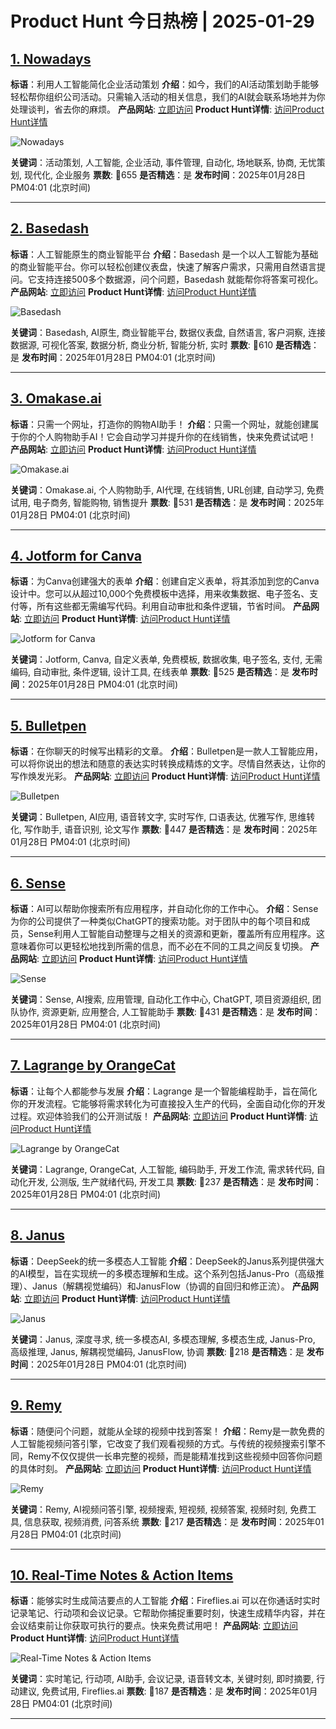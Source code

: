 # Product Hunt 今日热榜 | 2025-01-29

## [1. Nowadays](https://www.producthunt.com/posts/nowadays-2?utm_campaign=producthunt-api&utm_medium=api-v2&utm_source=Application%3A+phtrends+%28ID%3A+147529%29)
**标语**：利用人工智能简化企业活动策划
**介绍**：如今，我们的AI活动策划助手能够轻松帮你组织公司活动。只需输入活动的相关信息，我们的AI就会联系场地并为你处理谈判，省去你的麻烦。
**产品网站**: [立即访问](https://www.producthunt.com/r/ZJYFSYBX3CEPMN?utm_campaign=producthunt-api&utm_medium=api-v2&utm_source=Application%3A+phtrends+%28ID%3A+147529%29)
**Product Hunt详情**: [访问Product Hunt详情](https://www.producthunt.com/posts/nowadays-2?utm_campaign=producthunt-api&utm_medium=api-v2&utm_source=Application%3A+phtrends+%28ID%3A+147529%29)

![Nowadays](https://ph-files.imgix.net/5b6ac385-e2b8-4da6-8336-ba6e837d94a6.png?auto=format&fit=crop&frame=1&h=512&w=1024)

**关键词**：活动策划, 人工智能, 企业活动, 事件管理, 自动化, 场地联系, 协商, 无忧策划, 现代化, 企业服务
**票数**: 🔺655
**是否精选**：是
**发布时间**：2025年01月28日 PM04:01 (北京时间)

---

## [2. Basedash](https://www.producthunt.com/posts/basedash-2?utm_campaign=producthunt-api&utm_medium=api-v2&utm_source=Application%3A+phtrends+%28ID%3A+147529%29)
**标语**：人工智能原生的商业智能平台
**介绍**：Basedash 是一个以人工智能为基础的商业智能平台。你可以轻松创建仪表盘，快速了解客户需求，只需用自然语言提问。它支持连接500多个数据源，问个问题，Basedash 就能帮你将答案可视化。
**产品网站**: [立即访问](https://www.producthunt.com/r/JDGV6RC74CZMAO?utm_campaign=producthunt-api&utm_medium=api-v2&utm_source=Application%3A+phtrends+%28ID%3A+147529%29)
**Product Hunt详情**: [访问Product Hunt详情](https://www.producthunt.com/posts/basedash-2?utm_campaign=producthunt-api&utm_medium=api-v2&utm_source=Application%3A+phtrends+%28ID%3A+147529%29)

![Basedash](https://ph-files.imgix.net/6735f3f7-9da8-4ceb-988e-176884bc750e.png?auto=format&fit=crop&frame=1&h=512&w=1024)

**关键词**：Basedash, AI原生, 商业智能平台, 数据仪表盘, 自然语言, 客户洞察, 连接数据源, 可视化答案, 数据分析, 商业分析, 智能分析, 实时
**票数**: 🔺610
**是否精选**：是
**发布时间**：2025年01月28日 PM04:01 (北京时间)

---

## [3. Omakase.ai](https://www.producthunt.com/posts/omakase-ai-2?utm_campaign=producthunt-api&utm_medium=api-v2&utm_source=Application%3A+phtrends+%28ID%3A+147529%29)
**标语**：只需一个网址，打造你的购物AI助手！
**介绍**：只需一个网址，就能创建属于你的个人购物助手AI！它会自动学习并提升你的在线销售，快来免费试试吧！
**产品网站**: [立即访问](https://www.producthunt.com/r/IYEYKFXK5YYBZX?utm_campaign=producthunt-api&utm_medium=api-v2&utm_source=Application%3A+phtrends+%28ID%3A+147529%29)
**Product Hunt详情**: [访问Product Hunt详情](https://www.producthunt.com/posts/omakase-ai-2?utm_campaign=producthunt-api&utm_medium=api-v2&utm_source=Application%3A+phtrends+%28ID%3A+147529%29)

![Omakase.ai](https://ph-files.imgix.net/39eb0b4d-70fd-492b-a3a6-3d026cb75b16.png?auto=format&fit=crop&frame=1&h=512&w=1024)

**关键词**：Omakase.ai, 个人购物助手, AI代理, 在线销售, URL创建, 自动学习, 免费试用, 电子商务, 智能购物, 销售提升
**票数**: 🔺531
**是否精选**：是
**发布时间**：2025年01月28日 PM04:01 (北京时间)

---

## [4. Jotform for Canva](https://www.producthunt.com/posts/jotform-for-canva?utm_campaign=producthunt-api&utm_medium=api-v2&utm_source=Application%3A+phtrends+%28ID%3A+147529%29)
**标语**：为Canva创建强大的表单
**介绍**：创建自定义表单，将其添加到您的Canva设计中。您可以从超过10,000个免费模板中选择，用来收集数据、电子签名、支付等，所有这些都无需编写代码。利用自动审批和条件逻辑，节省时间。
**产品网站**: [立即访问](https://www.producthunt.com/r/AEVWN5YL6KDGFF?utm_campaign=producthunt-api&utm_medium=api-v2&utm_source=Application%3A+phtrends+%28ID%3A+147529%29)
**Product Hunt详情**: [访问Product Hunt详情](https://www.producthunt.com/posts/jotform-for-canva?utm_campaign=producthunt-api&utm_medium=api-v2&utm_source=Application%3A+phtrends+%28ID%3A+147529%29)

![Jotform for Canva](https://ph-files.imgix.net/5740ffb1-bdd5-4521-b9e5-07628789f3a4.png?auto=format&fit=crop&frame=1&h=512&w=1024)

**关键词**：Jotform, Canva, 自定义表单, 免费模板, 数据收集, 电子签名, 支付, 无需编码, 自动审批, 条件逻辑, 设计工具, 在线表单
**票数**: 🔺525
**是否精选**：是
**发布时间**：2025年01月28日 PM04:01 (北京时间)

---

## [5. Bulletpen](https://www.producthunt.com/posts/bulletpen?utm_campaign=producthunt-api&utm_medium=api-v2&utm_source=Application%3A+phtrends+%28ID%3A+147529%29)
**标语**：在你聊天的时候写出精彩的文章。
**介绍**：Bulletpen是一款人工智能应用，可以将你说出的想法和随意的表达实时转换成精炼的文字。尽情自然表达，让你的写作焕发光彩。
**产品网站**: [立即访问](https://www.producthunt.com/r/UCEOURO7NTXGGS?utm_campaign=producthunt-api&utm_medium=api-v2&utm_source=Application%3A+phtrends+%28ID%3A+147529%29)
**Product Hunt详情**: [访问Product Hunt详情](https://www.producthunt.com/posts/bulletpen?utm_campaign=producthunt-api&utm_medium=api-v2&utm_source=Application%3A+phtrends+%28ID%3A+147529%29)

![Bulletpen](https://ph-files.imgix.net/8fbac628-e3fd-4aa0-a867-0352acad0834.png?auto=format&fit=crop&frame=1&h=512&w=1024)

**关键词**：Bulletpen, AI应用, 语音转文字, 实时写作, 口语表达, 优雅写作, 思维转化, 写作助手, 语音识别, 论文写作
**票数**: 🔺447
**是否精选**：是
**发布时间**：2025年01月28日 PM04:01 (北京时间)

---

## [6. Sense ](https://www.producthunt.com/posts/sense-14?utm_campaign=producthunt-api&utm_medium=api-v2&utm_source=Application%3A+phtrends+%28ID%3A+147529%29)
**标语**：AI可以帮助你搜索所有应用程序，并自动化你的工作中心。
**介绍**：Sense为你的公司提供了一种类似ChatGPT的搜索功能。对于团队中的每个项目和成员，Sense利用人工智能自动整理与之相关的资源和更新，覆盖所有应用程序。这意味着你可以更轻松地找到所需的信息，而不必在不同的工具之间反复切换。
**产品网站**: [立即访问](https://www.producthunt.com/r/WLLCQMXYFBSUM3?utm_campaign=producthunt-api&utm_medium=api-v2&utm_source=Application%3A+phtrends+%28ID%3A+147529%29)
**Product Hunt详情**: [访问Product Hunt详情](https://www.producthunt.com/posts/sense-14?utm_campaign=producthunt-api&utm_medium=api-v2&utm_source=Application%3A+phtrends+%28ID%3A+147529%29)

![Sense ](https://ph-files.imgix.net/82b20186-6a5a-4aab-997c-e3018b531498.png?auto=format&fit=crop&frame=1&h=512&w=1024)

**关键词**：Sense, AI搜索, 应用管理, 自动化工作中心, ChatGPT, 项目资源组织, 团队协作, 资源更新, 应用整合, 人工智能助手
**票数**: 🔺431
**是否精选**：是
**发布时间**：2025年01月28日 PM04:01 (北京时间)

---

## [7. Lagrange by OrangeCat](https://www.producthunt.com/posts/lagrange-by-orangecat?utm_campaign=producthunt-api&utm_medium=api-v2&utm_source=Application%3A+phtrends+%28ID%3A+147529%29)
**标语**：让每个人都能参与发展
**介绍**：Lagrange 是一个智能编程助手，旨在简化你的开发流程。它能够将需求转化为可直接投入生产的代码，全面自动化你的开发过程。欢迎体验我们的公开测试版！
**产品网站**: [立即访问](https://www.producthunt.com/r/ZL45J5QNJBJFRU?utm_campaign=producthunt-api&utm_medium=api-v2&utm_source=Application%3A+phtrends+%28ID%3A+147529%29)
**Product Hunt详情**: [访问Product Hunt详情](https://www.producthunt.com/posts/lagrange-by-orangecat?utm_campaign=producthunt-api&utm_medium=api-v2&utm_source=Application%3A+phtrends+%28ID%3A+147529%29)

![Lagrange by OrangeCat](https://ph-files.imgix.net/db7fdf01-d21b-45b0-9cac-b806e15ed728.png?auto=format&fit=crop&frame=1&h=512&w=1024)

**关键词**：Lagrange, OrangeCat, 人工智能, 编码助手, 开发工作流, 需求转代码, 自动化开发, 公测版, 生产就绪代码, 开发工具
**票数**: 🔺237
**是否精选**：是
**发布时间**：2025年01月28日 PM04:01 (北京时间)

---

## [8. Janus](https://www.producthunt.com/posts/janus-7834fdf6-7df8-4d55-80f2-197193626248?utm_campaign=producthunt-api&utm_medium=api-v2&utm_source=Application%3A+phtrends+%28ID%3A+147529%29)
**标语**：DeepSeek的统一多模态人工智能
**介绍**：DeepSeek的Janus系列提供强大的AI模型，旨在实现统一的多模态理解和生成。这个系列包括Janus-Pro（高级推理）、Janus（解耦视觉编码）和JanusFlow（协调的自回归和修正流）。
**产品网站**: [立即访问](https://www.producthunt.com/r/3TGAXNVA2NPR7C?utm_campaign=producthunt-api&utm_medium=api-v2&utm_source=Application%3A+phtrends+%28ID%3A+147529%29)
**Product Hunt详情**: [访问Product Hunt详情](https://www.producthunt.com/posts/janus-7834fdf6-7df8-4d55-80f2-197193626248?utm_campaign=producthunt-api&utm_medium=api-v2&utm_source=Application%3A+phtrends+%28ID%3A+147529%29)

![Janus](https://ph-files.imgix.net/45ac2d92-83bf-4ecd-8082-a13de18461ce.png?auto=format&fit=crop&frame=1&h=512&w=1024)

**关键词**：Janus, 深度寻求, 统一多模态AI, 多模态理解, 多模态生成, Janus-Pro, 高级推理, Janus, 解耦视觉编码, JanusFlow, 协调
**票数**: 🔺218
**是否精选**：是
**发布时间**：2025年01月28日 PM04:01 (北京时间)

---

## [9. Remy](https://www.producthunt.com/posts/remy-3?utm_campaign=producthunt-api&utm_medium=api-v2&utm_source=Application%3A+phtrends+%28ID%3A+147529%29)
**标语**：随便问个问题，就能从全球的视频中找到答案！
**介绍**：Remy是一款免费的人工智能视频问答引擎，它改变了我们观看视频的方式。与传统的视频搜索引擎不同，Remy不仅仅提供一长串完整的视频，而是能精准找到这些视频中回答你问题的具体时刻。
**产品网站**: [立即访问](https://www.producthunt.com/r/QO2GFQ5O4ZNNP4?utm_campaign=producthunt-api&utm_medium=api-v2&utm_source=Application%3A+phtrends+%28ID%3A+147529%29)
**Product Hunt详情**: [访问Product Hunt详情](https://www.producthunt.com/posts/remy-3?utm_campaign=producthunt-api&utm_medium=api-v2&utm_source=Application%3A+phtrends+%28ID%3A+147529%29)

![Remy](https://ph-files.imgix.net/445e9592-2122-4792-967a-9af6238cce76.jpeg?auto=format&fit=crop&frame=1&h=512&w=1024)

**关键词**：Remy, AI视频问答引擎, 视频搜索, 短视频, 视频答案, 视频时刻, 免费工具, 信息获取, 视频消费, 问答系统
**票数**: 🔺217
**是否精选**：是
**发布时间**：2025年01月28日 PM04:01 (北京时间)

---

## [10. Real-Time Notes & Action Items](https://www.producthunt.com/posts/real-time-notes-action-items?utm_campaign=producthunt-api&utm_medium=api-v2&utm_source=Application%3A+phtrends+%28ID%3A+147529%29)
**标语**：能够实时生成简洁要点的人工智能
**介绍**：Fireflies.ai 可以在你通话时实时记录笔记、行动项和会议记录。它帮助你捕捉重要时刻，快速生成精华内容，并在会议结束前让你获取可执行的要点。快来免费试用吧！
**产品网站**: [立即访问](https://www.producthunt.com/r/MW6YEXFFB46ZPB?utm_campaign=producthunt-api&utm_medium=api-v2&utm_source=Application%3A+phtrends+%28ID%3A+147529%29)
**Product Hunt详情**: [访问Product Hunt详情](https://www.producthunt.com/posts/real-time-notes-action-items?utm_campaign=producthunt-api&utm_medium=api-v2&utm_source=Application%3A+phtrends+%28ID%3A+147529%29)

![Real-Time Notes & Action Items](https://ph-files.imgix.net/f777a999-7ffd-4c88-8da5-7e23a3b0a0d2.png?auto=format&fit=crop&frame=1&h=512&w=1024)

**关键词**：实时笔记, 行动项, AI助手, 会议记录, 语音转文本, 关键时刻, 即时摘要, 行动建议, 免费试用, Fireflies.ai
**票数**: 🔺187
**是否精选**：是
**发布时间**：2025年01月28日 PM04:01 (北京时间)

---

